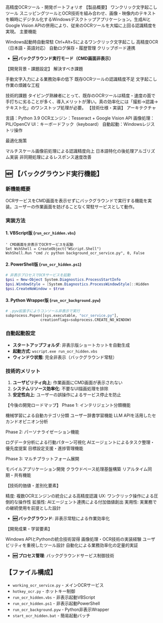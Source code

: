 高精度OCRツール - 開発ポートフォリオ
【製品概要】
ワンクリック文字起こしツール
スニッピングツールとOCR技術を組み合わせ、画像・映像内のテキストを瞬時にデジタル化するWindowsデスクトップアプリケーション。生成AIとGoogle Vision APIの併用により、従来のOCRツールを大幅に上回る認識精度を実現。
主要機能

Windows起動時自動常駐
Ctrl+Alt+Sによるワンクリック文字起こし
高精度OCR（日本語・英語対応）
自動ログ保存・履歴管理
クリップボード連携
- **🆕 バックグラウンド実行モード（CMD画面非表示）**

【開発背景・課題設定】
解決すべき課題

手動文字入力による業務効率の低下
既存OCRツールの認識精度不足
文字起こし作業の煩雑な工程

技術的課題
タイピング熟練者にとって、既存のOCRツールは精度・速度の面で手打ちに劣ることが多く、導入メリットが薄い。真の効率化には「撮影→認識→テキスト化」のワンストップ処理が必要。
【技術仕様・実装】
アーキテクチャ

言語：Python 3.9
OCRエンジン：Tesseract + Google Vision API
画像処理：PIL/OpenCV
UI：キーボードフック（keyboard）
自動起動：Windowsレジストリ操作

最適化施策

マルチスケール画像前処理による認識精度向上
日本語特化の後処理アルゴリズム実装
非同期処理によるレスポンス速度改善

## 🆕 【バックグラウンド実行機能】

### 新機能概要
OCRサービスをCMD画面を表示せずにバックグラウンドで実行する機能を実装。ユーザーの作業画面を妨げることなく常駐サービスとして動作。

### 実装方法

#### 1. VBScript版 (`run_ocr_hidden.vbs`)
```vbs
' CMD画面を非表示でOCRサービスを起動
Set WshShell = CreateObject("WScript.Shell")
WshShell.Run "cmd /c python background_ocr_service.py", 0, False
```

#### 2. PowerShell版 (`run_ocr_hidden.ps1`)
```powershell
# 非表示プロセスでOCRサービスを起動
$psi = New-Object System.Diagnostics.ProcessStartInfo
$psi.WindowStyle = [System.Diagnostics.ProcessWindowStyle]::Hidden
$psi.CreateNoWindow = $true
```

#### 3. Python Wrapper版 (`run_ocr_background.pyw`)
```python
# .pyw拡張子によりコンソール非表示で実行
subprocess.Popen([sys.executable, "ocr_service.py"], 
                creationflags=subprocess.CREATE_NO_WINDOW)
```

### 自動起動設定
- **スタートアップフォルダ**: 非表示版ショートカットを自動生成
- **起動方式**: `wscript.exe run_ocr_hidden.vbs`
- **ウィンドウ状態**: 完全非表示（バックグラウンド常駐）

### 技術的メリット
1. **ユーザビリティ向上**: 作業画面にCMD画面が表示されない
2. **システムリソース効率化**: 不要なUI描画処理を排除
3. **安定性向上**: ユーザーの誤操作によるサービス停止を防止

【今後の開発ロードマップ】
Phase 1: インテリジェント分類機能

機械学習による自動カテゴリ分類
ユーザー辞書学習機能
LLM APIを活用したセカンドオピニオン分析

Phase 2: パーソナライゼーション機能

ログデータ分析による行動パターン可視化
AIエージェントによるタスク整理・優先度提案
目標設定支援・進捗管理機能

Phase 3: マルチプラットフォーム展開

モバイルアプリケーション開発
クラウドベース処理基盤構築
リアルタイム同期・共有機能

【技術的価値・差別化要素】

精度: 複数OCRエンジンの統合による高精度認識
UX: ワンクリック操作による圧倒的な操作性
拡張性: AIエージェント連携による付加価値創出
実用性: 実業務での継続使用を前提とした設計
- **🆕 バックグラウンド**: 非表示常駐による作業効率化

【開発成果・学習要素】

Windows APIとPythonの統合技術習得
画像処理・OCR技術の実装経験
ユーザビリティを重視したツール設計
自動化による業務効率化の定量的実証
- **🆕 プロセス管理**: バックグラウンドサービス制御技術

## 【ファイル構成】

- `working_ocr_service.py` - メインOCRサービス
- `hotkey_ocr.py` - ホットキー制御
- `run_ocr_hidden.vbs` - 非表示起動VBScript
- `run_ocr_hidden.ps1` - 非表示起動PowerShell
- `run_ocr_background.pyw` - Python非表示Wrapper
- `start_ocr_hidden.bat` - 簡易起動バッチ
